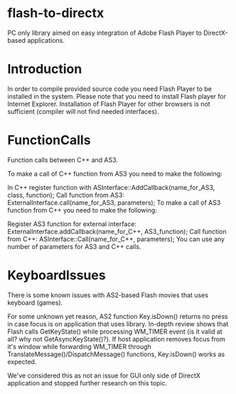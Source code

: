 flash-to-directx
================

PC only library aimed on easy integration of Adobe Flash Player to DirectX-based applications.


Introduction
================

In order to compile provided source code you need Flash Player to be installed in the system.
Please note that you need to install Flash player for Internet Explorer.
Installation of Flash Player for other browsers is not sufficient (compiler will not find needed interfaces).


FunctionCalls  
================

Function calls between C++ and AS3. 

To make a call of C++ function from AS3 you need to make the following:

In C++ register function with ASInterface::AddCallback(name_for_AS3, class, function);
Call function from AS3: ExternalInterface.call(name_for_AS3, parameters);
To make a call of AS3 function from C++ you need to make the following:

Register AS3 function for external interface: ExternalInterface.addCallback(name_for_C++, AS3_function);
Call function from C++: ASInterface::Call(name_for_C++, parameters);
You can use any number of parameters for AS3 and C++ calls.


KeyboardIssues
=================

There is some known issues with AS2-based Flash movies that uses keyboard (games).

For some unknown yet reason, AS2 function Key.isDown() returns no press in case focus is on application that uses library.
In-depth review shows that Flash calls GetKeyState() while processing WM_TIMER event (is it valid at all? why not GetAsyncKeyState()?).
If host application removes focus from it's window while forwarding WM_TIMER through TranslateMessage()/DispatchMessage() functions, Key.isDown() works as expected.

We've considered this as not an issue for GUI only side of DirectX application and stopped further research on this topic.

